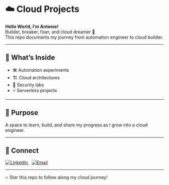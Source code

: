 # ☁️ Cloud Projects  

**Hello World, I’m Antoine!**  
Builder, breaker, fixer, and cloud dreamer 🚀  
This repo documents my journey from automation engineer to cloud builder.  

---

## 🌟 What’s Inside
- 🛠 Automation experiments  
- 🏗 Cloud architectures  
- 🔐 Security labs  
- ⚡ Serverless projects  

---

## 🎯 Purpose
A space to learn, build, and share my progress as I grow into a cloud engineer.  

---

## 🤝 Connect
<p>
  <a href="https://www.linkedin.com/in/antoine-boylston">
    <img src="https://img.shields.io/badge/LinkedIn-Connect-blue?logo=linkedin&logoColor=white" alt="LinkedIn" />
  </a>
  &nbsp;
  <a href="mailto:antoine.boylston@snhu.edu">
    <img src="https://img.shields.io/badge/Email-Contact%20me-blue?logo=gmail&logoColor=white" alt="Email" />
  </a>
</p>




---

⭐ Star this repo to follow along my cloud journey!  
